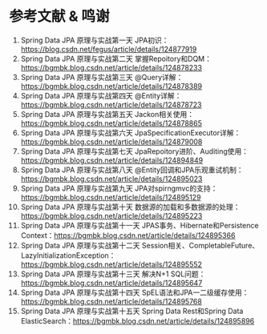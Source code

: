 # 参考文献 & 鸣谢

1. Spring Data JPA 原理与实战第一天 JPA初识：https://blog.csdn.net/fegus/article/details/124877919
2. Spring Data JPA 原理与实战第二天 掌握Repoitory和DQM：https://bgmbk.blog.csdn.net/article/details/124878233
3. Spring Data JPA 原理与实战第三天 @Query详解：https://bgmbk.blog.csdn.net/article/details/124878389
4. Spring Data JPA 原理与实战第四天 @Entity详解：https://bgmbk.blog.csdn.net/article/details/124878723
5. Spring Data JPA 原理与实战第五天 Jackon相关使用：https://bgmbk.blog.csdn.net/article/details/124878865
6. Spring Data JPA 原理与实战第六天 JpaSpecificationExecutor详解：https://bgmbk.blog.csdn.net/article/details/124879008
7. Spring Data JPA 原理与实战第七天 JpaRepoitory进阶、Auditing使用：https://bgmbk.blog.csdn.net/article/details/124894849
8. Spring Data JPA 原理与实战第八天 @Entity回调和JPA乐观重试机制：https://bgmbk.blog.csdn.net/article/details/124895023
9. Spring Data JPA 原理与实战第九天 JPA对spirngmvc的支持：https://bgmbk.blog.csdn.net/article/details/124895129
10. Spring Data JPA 原理与实战第十天 数据源的加载和多数据源的处理：https://bgmbk.blog.csdn.net/article/details/124895223
11. Spring Data JPA 原理与实战第十一天 JPAS事务、Hibernate和Persistence Context：https://bgmbk.blog.csdn.net/article/details/124895366
12. Spring Data JPA 原理与实战第十二天 Session相关、CompletableFuture、LazyInitializationException：https://bgmbk.blog.csdn.net/article/details/124895552
13. Spring Data JPA 原理与实战第十三天 解决N+1 SQL问题：https://bgmbk.blog.csdn.net/article/details/124895647
14. Spring Data JPA 原理与实战第十四天 SpEL语法和JPA一二级缓存使用：https://bgmbk.blog.csdn.net/article/details/124895768
15. Spring Data JPA 原理与实战第十五天 Spring Data Rest和Spring Data ElasticSearch：https://bgmbk.blog.csdn.net/article/details/124895896